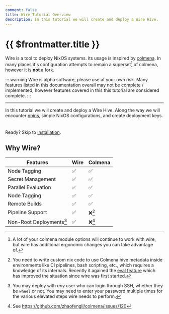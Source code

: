```yaml
---
comment: false
title: Wire Tutorial Overview
description: In this tutorial we will create and deploy a Wire Hive.
---
```


# {{ $frontmatter.title }}

Wire is a tool to deploy NixOS systems. Its usage is inspired by [colmena](https://colmena.cli.rs/). In many places it's configuration attempts to remain a superset[^1] of colmena, however it is **not** a fork.

[^1]: A lot of your colmena module options will continue to work with wire, but wire has additional ergonomic changes you can take advantage of.

::: warning
Wire is alpha software, please use at your own risk. Many features listed in this documentation overall may not be complete / implemented, however features covered in this this tutorial are considered complete.
:::

---

In this tutorial we will create and deploy a Wire Hive. Along the way we will
encounter [npins](https://github.com/andir/npins), simple NixOS
configurations, and create deployment keys.

<div class="tip custom-block" style="padding-top: 8px">

Ready? Skip to [Installation](./part-one/installation).

</div>

## Why Wire?

| Features                 | Wire               | Colmena            |
| ------------------------ | ------------------ | ------------------ |
| Node Tagging             | :white_check_mark: | :white_check_mark: |
| Secret Management        | :white_check_mark: | :white_check_mark: |
| Parallel Evaluation      | :white_check_mark: | :white_check_mark: |
| Node Tagging             | :white_check_mark: | :white_check_mark: |
| Remote Builds            | :white_check_mark: | :white_check_mark: |
| Pipeline Support         | :white_check_mark: | :x:[^2]            |
| Non-Root Deployments[^4] | :white_check_mark: | :x:[^3]            |

[^2]: You need to write custom nix code to use Colmena hive metadata inside environments like CI pipelines, bash scripting, etc., which requires a knowledge of its internals. Recently it agained the [eval feature](https://colmena.cli.rs/unstable/features/eval.html) which has improved the situation since wire was first started.

[^3]: See https://github.com/zhaofengli/colmena/issues/120

[^4]:
    You may deploy with _any_ user who can login through SSH, whether they be
    `wheel` or not. You may need to enter your password multiple times for the various elevated
    steps wire needs to perform.
